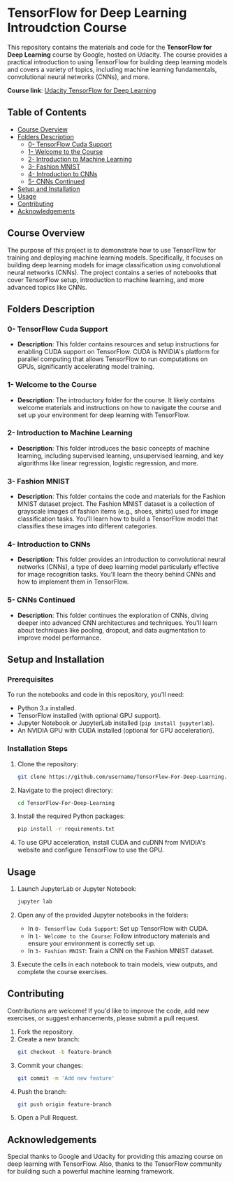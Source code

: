 # TensorFlow for Deep Learning Introudction Course

This repository contains the materials and code for the **TensorFlow for Deep Learning** course by Google, hosted on Udacity. The course provides a practical introduction to using TensorFlow for building deep learning models and covers a variety of topics, including machine learning fundamentals, convolutional neural networks (CNNs), and more.

**Course link**: [Udacity TensorFlow for Deep Learning](https://www.udacity.com/enrollment/ud187)

## Table of Contents
- [Course Overview](#course-overview)
- [Folders Description](#folders-description)
  - [0- TensorFlow Cuda Support](#0--tensorflow-cuda-support)
  - [1- Welcome to the Course](#1--welcome-to-the-course)
  - [2- Introduction to Machine Learning](#2--introduction-to-machine-learning)
  - [3- Fashion MNIST](#3--fashion-mnist)
  - [4- Introduction to CNNs](#4--introduction-to-cnns)
  - [5- CNNs Continued](#5--cnns-continued)
- [Setup and Installation](#setup-and-installation)
- [Usage](#usage)
- [Contributing](#contributing)
- [Acknowledgements](#acknowledgements)

## Course Overview

The purpose of this project is to demonstrate how to use TensorFlow for training and deploying machine learning models. Specifically, it focuses on building deep learning models for image classification using convolutional neural networks (CNNs). The project contains a series of notebooks that cover TensorFlow setup, introduction to machine learning, and more advanced topics like CNNs.

## Folders Description

### 0- TensorFlow Cuda Support
   - **Description**: This folder contains resources and setup instructions for enabling CUDA support on TensorFlow. CUDA is NVIDIA's platform for parallel computing that allows TensorFlow to run computations on GPUs, significantly accelerating model training.

### 1- Welcome to the Course
   - **Description**: The introductory folder for the course. It likely contains welcome materials and instructions on how to navigate the course and set up your environment for deep learning with TensorFlow.

### 2- Introduction to Machine Learning
   - **Description**: This folder introduces the basic concepts of machine learning, including supervised learning, unsupervised learning, and key algorithms like linear regression, logistic regression, and more.

### 3- Fashion MNIST
   - **Description**: This folder contains the code and materials for the Fashion MNIST dataset project. The Fashion MNIST dataset is a collection of grayscale images of fashion items (e.g., shoes, shirts) used for image classification tasks. You'll learn how to build a TensorFlow model that classifies these images into different categories.

### 4- Introduction to CNNs
   - **Description**: This folder provides an introduction to convolutional neural networks (CNNs), a type of deep learning model particularly effective for image recognition tasks. You'll learn the theory behind CNNs and how to implement them in TensorFlow.

### 5- CNNs Continued
   - **Description**: This folder continues the exploration of CNNs, diving deeper into advanced CNN architectures and techniques. You'll learn about techniques like pooling, dropout, and data augmentation to improve model performance.

## Setup and Installation

### Prerequisites
To run the notebooks and code in this repository, you'll need:
- Python 3.x installed.
- TensorFlow installed (with optional GPU support).
- Jupyter Notebook or JupyterLab installed (`pip install jupyterlab`).
- An NVIDIA GPU with CUDA installed (optional for GPU acceleration).

### Installation Steps

1. Clone the repository:
    ```bash
    git clone https://github.com/username/TensorFlow-For-Deep-Learning.git
    ```

2. Navigate to the project directory:
    ```bash
    cd TensorFlow-For-Deep-Learning
    ```

3. Install the required Python packages:
    ```bash
    pip install -r requirements.txt
    ```

4. To use GPU acceleration, install CUDA and cuDNN from NVIDIA's website and configure TensorFlow to use the GPU.

## Usage

1. Launch JupyterLab or Jupyter Notebook:
    ```bash
    jupyter lab
    ```

2. Open any of the provided Jupyter notebooks in the folders:
    - In `0- TensorFlow Cuda Support`: Set up TensorFlow with CUDA.
    - In `1- Welcome to the Course`: Follow introductory materials and ensure your environment is correctly set up.
    - In `3- Fashion MNIST`: Train a CNN on the Fashion MNIST dataset.

3. Execute the cells in each notebook to train models, view outputs, and complete the course exercises.

## Contributing

Contributions are welcome! If you'd like to improve the code, add new exercises, or suggest enhancements, please submit a pull request.

1. Fork the repository.
2. Create a new branch:
    ```bash
    git checkout -b feature-branch
    ```
3. Commit your changes:
    ```bash
    git commit -m 'Add new feature'
    ```
4. Push the branch:
    ```bash
    git push origin feature-branch
    ```
5. Open a Pull Request.

## Acknowledgements

Special thanks to Google and Udacity for providing this amazing course on deep learning with TensorFlow. Also, thanks to the TensorFlow community for building such a powerful machine learning framework.
